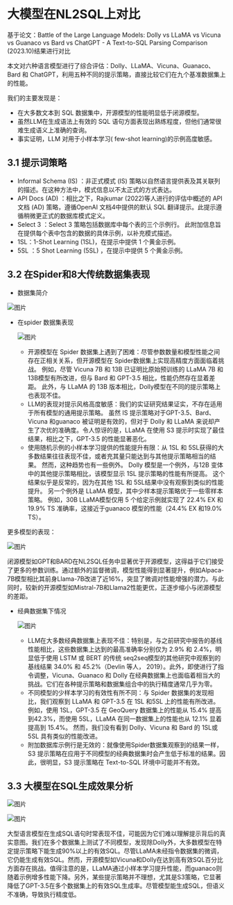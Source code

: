 # 大模型在NL2SQL上对比

基于论文：Battle of the Large Language Models: Dolly vs LLaMA vs Vicuna vs Guanaco vs Bard vs ChatGPT - A Text-to-SQL Parsing Comparison (2023.10)结果进行对比

本文对六种语言模型进行了综合评估：Dolly、LLaMA、Vicuna、Guanaco、Bard 和 ChatGPT，利用五种不同的提示策略，直接比较它们在九个基准数据集上的性能。

我们的主要发现是：

- 在大多数文本到 SQL 数据集中，开源模型的性能明显低于闭源模型。
- 虽然LLM在生成语法上有效的 SQL 语句方面表现出熟练程度，但他们通常很难生成语义上准确的查询。
- 事实证明，LLM 对用于小样本学习( few-shot learning)的示例高度敏感。

## 3.1 提示词策略

- Informal Schema (IS) ：非正式模式 (IS) 策略以自然语言提供表及其关联列的描述。在这种方法中，模式信息以不太正式的方式表达。
- API Docs (AD) ：相比之下，Rajkumar (2022)等人进行的评估中概述的 API 文档 (AD) 策略，遵循OpenAI 文档4中提供的默认 SQL 翻译提示。此提示遵循稍微更正式的数据库模式定义。
- Select 3 ：Select 3 策略包括数据库中每个表的三个示例行。 此附加信息旨在提供每个表中包含的数据的具体示例，以补充模式描述。
- 1SL：1-Shot Learning (1SL)，在提示中提供 1 个黄金示例。
- 5SL ：5 Shot Learning (5SL) ，在提示中提供 5 个黄金示例。

## 3.2 在Spider和8大传统数据集表现

- 数据集简介

![图片](https://mmbiz.qpic.cn/sz_mmbiz_jpg/WZBibiatAX4xzHpHKb2vgonPcZ2bukGSnhibrb37r11Fy5PbVYoL9vC0I7Kw74jicxQ814rdBibK1ArF95T4tiaOYNWw/640?wx_fmt=jpeg&from=appmsg&tp=webp&wxfrom=5&wx_lazy=1&wx_co=1)

- 在spider 数据集表现

  ![图片](https://mmbiz.qpic.cn/sz_mmbiz_jpg/WZBibiatAX4xzHpHKb2vgonPcZ2bukGSnh024AE6gbX9LicME45YpCA7VXibl6ulSGBV3yzHaZNTkZzA0C617sJyjw/640?wx_fmt=jpeg&from=appmsg&tp=webp&wxfrom=5&wx_lazy=1&wx_co=1)

  - 开源模型在 Spider 数据集上遇到了困难：尽管参数数量和模型性能之间存在正相关关系，但开源模型在 Spider数据集上实现高精度方面面临着挑战。 例如，尽管 Vicuna 7B 和 13B 已证明比原始预训练的 LLaMA 7B 和 13B模型有所改进，但与 Bard 和 GPT-3.5 相比，性能仍然存在显着差距。 此外，与 LLaMA 的 13B 版本相比，Dolly模型在不同的提示策略上也表现不佳。
  - LLM的表现对提示风格高度敏感：我们的实证研究结果证实，不存在适用于所有模型的通用提示策略。 虽然 IS 提示策略对于GPT-3.5、Bard、Vicuna 和guanaco 被证明是有效的，但对于 Dolly 和 LLaMA 来说却产生了次优的准确度。令人惊讶的是，LLaMA 在使用 S3 提示时实现了最佳结果，相比之下，GPT-3.5 的性能显著恶化。
  - 使用随机示例的小样本学习提供的性能提升有限：从 1SL 和 5SL获得的大多数结果往往表现不佳，或者充其量只能达到与其他提示策略相当的结果。 然而，这种趋势也有一些例外。 Dolly 模型是一个例外，与12B 变体中的其他提示策略相比，该模型显示 1SL 提示策略的性能有所提高。 这个结果似乎是反常的，因为在其他 1SL 和 5SL结果中没有观察到类似的性能提升。 另一个例外是 LLaMA 模型，其中少样本提示策略优于一些零样本策略。 例如，30B LLaMA模型仅用 5 个给定示例就实现了 22.4% EX 和 19.9% TS 准确率，这接近于guanaco 模型的性能（24.4% EX 和19.0% TS）。

更多模型的表现：

![图片](https://mmbiz.qpic.cn/sz_mmbiz_jpg/WZBibiatAX4xzHpHKb2vgonPcZ2bukGSnhwcL24f9gWSpIcSqMqKKm9m6EFqwke9AjNtBp7ZV9IxVpn9yJcrkX6g/640?wx_fmt=jpeg&from=appmsg&tp=webp&wxfrom=5&wx_lazy=1&wx_co=1)

闭源模型如GPT和BARD在NL2SQL任务中显著优于开源模型，这得益于它们接受了更多的参数训练。通过额外的监督微调，模型性能得到显著提升，例如Alpaca-7B模型相比其前身Llama-7B改进了近16%，突显了微调对性能增强的潜力。与此同时，较新的开源模型如Mistral-7B和Llama2性能更优，正逐步缩小与闭源模型的差距。

- 经典数据集下情况

  ![图片](https://mmbiz.qpic.cn/sz_mmbiz_jpg/WZBibiatAX4xzHpHKb2vgonPcZ2bukGSnh9iaRB2mBkttbMCpiaaTSuLyo6shykzQPc2yDgqqSANb28T4wicQOS0CYw/640?wx_fmt=jpeg&from=appmsg&tp=webp&wxfrom=5&wx_lazy=1&wx_co=1)

  - LLM在大多数经典数据集上表现不佳：特别是，与之前研究中报告的基线性能相比，这些数据集上达到的最高准确率分别仅为 2.9% 和 2.4%，明显低于使用 LSTM 或 BERT 的传统 seq2seq模型的其他研究中观察到的基线结果 34.0% 和 45.2%（Devlin 等人， 2019）。此外，即使进行了指令调整，Vicuna、Guanaco 和 Dolly 在经典数据集上也面临着相当大的挑战。它们在各种提示策略和数据集组合中的执行精度通常几乎为零。
  - 不同模型的少样本学习的有效性有所不同：与 Spider 数据集的发现相比，我们观察到 LLaMA 和 GPT-3.5 在 1SL 和5SL 上的性能有所改进。 例如，使用 1SL，GPT-3.5 在 GeoQuery 数据集上的性能从 15.4% 提高到42.3%，而使用 5SL，LLaMA 在同一数据集上的性能也从 12.1% 显着提高到 15.4%。 然而，我们没有看到 Dolly、Vicuna 和 Bard 的 1SL或 5SL 具有类似的性能改进。
  - 附加数据库示例行是无效的：就像使用Spider数据集观察到的结果一样，S3 提示策略在应用于不同模型的经典数据集时会产生低于标准的结果。因此，很明显，S3 提示策略在 Text-to-SQL 环境中可能并不有效。

## 3.3 大模型在SQL生成效果分析

![图片](https://mmbiz.qpic.cn/sz_mmbiz_jpg/WZBibiatAX4xzHpHKb2vgonPcZ2bukGSnhCHenjl6BdGqxE8g9S9csBMXFS6UnwfA5plJlol9r1bAqtVdXYTzTYg/640?wx_fmt=jpeg&from=appmsg&tp=webp&wxfrom=5&wx_lazy=1&wx_co=1)

![图片](https://mmbiz.qpic.cn/sz_mmbiz_jpg/WZBibiatAX4xzHpHKb2vgonPcZ2bukGSnhjNkAN4w24dNkFSI0DbOvrmibn4TBYVSGplTssf13kdHuS1T5WaFLvrw/640?wx_fmt=jpeg&from=appmsg&tp=webp&wxfrom=5&wx_lazy=1&wx_co=1)

大型语言模型在生成SQL语句时常表现不佳，可能因为它们难以理解提示背后的真实意图。我们在多个数据集上测试了不同模型，发现除Dolly外，大多数模型在特定提示策略下能生成90%以上的有效SQL。尽管LLaMA未经指令数据集的微调，它仍能生成有效SQL。然而，开源模型如Vicuna和Dolly在达到高有效SQL百分比方面存在挑战。值得注意的是，LLaMA通过小样本学习提升性能，而guanaco则随着示例增多性能下降。另外，某些提示策略并不理想，尤其是S3策略，它显著降低了GPT-3.5在多个数据集上的有效SQL生成率。尽管模型能生成SQL，但语义不准确，导致执行精度低。

